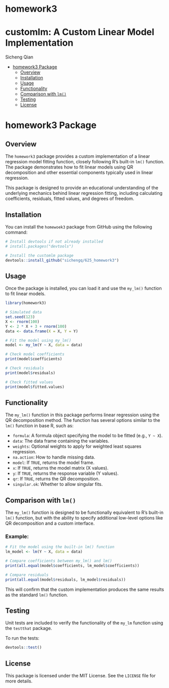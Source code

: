 
<!-- README.md is generated from README.Rmd. Please edit that file -->

# homework3

# customlm: A Custom Linear Model Implementation

Sicheng Qian

- [homework3 Package](#homewoek3-package)
  - [Overview](#overview)
  - [Installation](#installation)
  - [Usage](#usage)
  - [Functionality](#functionality)
  - [Comparison with `lm()`](#comparison-with-lm)
  - [Testing](#testing)
  - [License](#license)

# homework3 Package

## Overview

The `homework3` package provides a custom implementation of a linear
regression model fitting function, closely following R’s built-in `lm()`
function. The package demonstrates how to fit linear models using QR
decomposition and other essential components typically used in linear
regression.

This package is designed to provide an educational understanding of the
underlying mechanics behind linear regression fitting, including
calculating coefficients, residuals, fitted values, and degrees of
freedom.

## Installation

You can install the `homewoek3` package from GitHub using the following
command:

``` r
# Install devtools if not already installed
# install.packages("devtools")

# Install the customlm package
devtools::install_github("sichengq/625_homework3")
```

## Usage

Once the package is installed, you can load it and use the `my_lm()`
function to fit linear models.

``` r
library(homework3)

# Simulated data
set.seed(123)
X <- rnorm(100)
Y <- 2 * X + 3 + rnorm(100)
data <- data.frame(X = X, Y = Y)

# Fit the model using my_lm()
model <- my_lm(Y ~ X, data = data)

# Check model coefficients
print(model$coefficients)

# Check residuals
print(model$residuals)

# Check fitted values
print(model$fitted.values)
```

## Functionality

The `my_lm()` function in this package performs linear regression using
the QR decomposition method. The function has several options similar to
the `lm()` function in base R, such as:

- `formula`: A formula object specifying the model to be fitted (e.g.,
  `Y ~ X`).
- `data`: The data frame containing the variables.
- `weights`: Optional weights to apply for weighted least squares
  regression.
- `na.action`: How to handle missing data.
- `model`: If `TRUE`, returns the model frame.
- `x`: If `TRUE`, returns the model matrix (X values).
- `y`: If `TRUE`, returns the response variable (Y values).
- `qr`: If `TRUE`, returns the QR decomposition.
- `singular.ok`: Whether to allow singular fits.

## Comparison with `lm()`

The `my_lm()` function is designed to be functionally equivalent to R’s
built-in `lm()` function, but with the ability to specify additional
low-level options like QR decomposition and a custom interface.

### Example:

``` r
# Fit the model using the built-in lm() function
lm_model <- lm(Y ~ X, data = data)

# Compare coefficients between my_lm() and lm()
print(all.equal(model$coefficients, lm_model$coefficients))

# Compare residuals
print(all.equal(model$residuals, lm_model$residuals))
```

This will confirm that the custom implementation produces the same
results as the standard `lm()` function.

## Testing

Unit tests are included to verify the functionality of the `my_lm`
function using the `testthat` package.

To run the tests:

``` r
devtools::test()
```

## License

This package is licensed under the MIT License. See the `LICENSE` file
for more details.
